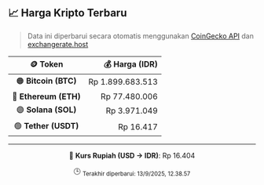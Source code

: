 

<!-- HARGA_KRIPTO -->
## 📈 Harga Kripto Terbaru

> Data ini diperbarui secara otomatis menggunakan [CoinGecko API](https://www.coingecko.com/) dan [exchangerate.host](https://exchangerate.host/)

<div align="center">

| 🪙 Token | 💰 Harga (IDR) |
|:------:|---------------:|
| 🟠 **Bitcoin (BTC)**   | Rp 1.899.683.513 |
| 🔵 **Ethereum (ETH)**  | Rp 77.480.006 |
| 🟣 **Solana (SOL)**    | Rp 3.971.049 |
| 🟢 **Tether (USDT)**   | Rp 16.417 |

---

💱 **Kurs Rupiah (USD → IDR)**: Rp 16.404

🕒 <sub>Terakhir diperbarui: 13/9/2025, 12.38.57</sub>

</div>
<!-- /HARGA_KRIPTO -->
